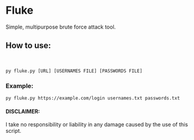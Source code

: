 # Fluke
Simple, multipurpose brute force attack tool.

<h2>How to use:</h2><br>

```
py fluke.py [URL] [USERNAMES FILE] [PASSWORDS FILE]
```

### Example:<br>
```
py fluke.py https://example.com/login usernames.txt passwords.txt
```

#### DISCLAIMER:
I take no responsibility or liability in any damage caused by the use of this script.

